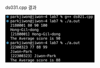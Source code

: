 ds031.cpp 결과<br>

<img src= 'https://github.com/jiwonpark831/22300323_PJW_DS/blob/main/lab7/results/ds021.png' height = 150>